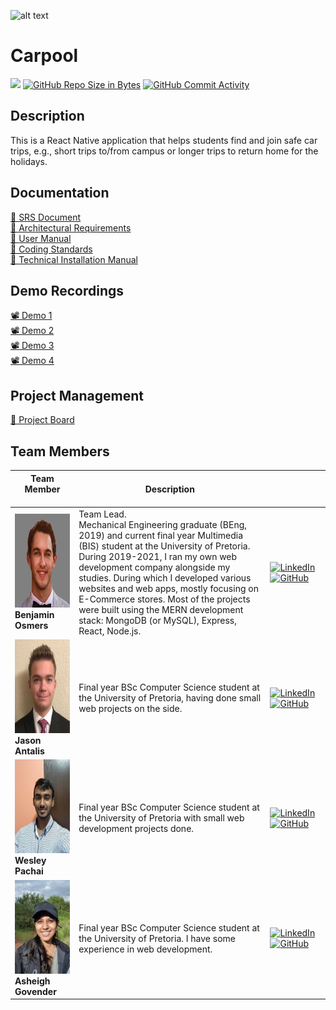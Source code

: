 ![alt text](https://github.com/COS301-SE-2022/Carpool/blob/main/Asset%203%404x.png)

# Carpool

[![](https://github.com/COS301-SE-2022/Carpool/actions/workflows/index.yml/badge.svg)](https://github.com/COS-301/graduates/actions/workflows/index.yml)
[![GitHub Repo Size in Bytes](https://img.shields.io/github/languages/code-size/COS301-SE-2022/Carpool)](https://github.com/COS301-SE-2022/Carpool)
[![GitHub Commit Activity](https://img.shields.io/github/commit-activity/w/COS301-SE-2022/Carpool)](https://github.com/COS301-SE-2022/Carpool)

## Description

This is a React Native application that helps students find and join safe car trips, e.g., short trips to/from campus or longer trips to return home for the holidays.


## Documentation
<div><a href="https://drive.google.com/file/d/1ekFqTZmof5iJyZ1Du5e16v480FMoTlUG/view?usp=sharing">🧾 SRS Document</a></div>
<div><a href="https://drive.google.com/file/d/1WrfJ1_IwiJ1sTmPWSSKPBTUli7uVEliJ/view?usp=sharing">🧾 Architectural Requirements</a></div>
<div><a href="https://drive.google.com/file/d/1KlvlLOOeucwxxL5vRmlpzNnRzG1NiBal/view?usp=sharing">🧾 User Manual</a></div>
<div><a href="https://drive.google.com/file/d/10vLudJuCEjTIOc-Y64HBErKkccoEbQKg/view?usp=sharing">🧾 Coding Standards</a></div>
<div><a href="">🧾 Technical Installation Manual</a></div>

## Demo Recordings
<div><a href="https://drive.google.com/file/d/1Ygoif67u4aPwdwbWmDB1_o0UsMAF9qAe/view?usp=sharing">📽️ Demo 1</a></div>
<div><a href="https://drive.google.com/file/d/1XLrvGDelzesQ-VT_03pnAnkyqUJ_8pdu/view?usp=sharing">📽️ Demo 2</a></div>
<div><a href="">📽️ Demo 3</a></div>
<div><a href="">📽️ Demo 4</a></div>

## Project Management
<div><a href="https://sharing.clickup.com/37420985/b/13nzxt-468/board">📅 Project Board</a></div>

## Team Members

 **Team Member** <br><img width=350/>  | **Description**     |  <img width=400/>  |
|---------------------------------------|--------------------|--------------------|
| <img src="Documentation/Images/Ben.png" width=200px height=150px> <br/>  **Benjamin Osmers**  |Team Lead. <br> Mechanical Engineering graduate (BEng, 2019) and current final year Multimedia (BIS) student at the University of Pretoria. During 2019-2021, I ran my own web development company alongside my studies. During which I developed various websites and web apps, mostly focusing on E-Commerce stores. Most of the projects were built using the MERN development stack: MongoDB (or MySQL), Express, React, Node.js.  | [![LinkedIn](https://img.shields.io/badge/LinkedIn-0077B5?style=for-the-badge&logo=linkedin&logoColor=white)](https://www.linkedin.com)  <br> [![GitHub](https://img.shields.io/badge/GitHub-100000?style=for-the-badge&logo=github&logoColor=white)](https://github.com/BenjaminOsmers)|
| <img src="Documentation/Images/Jason.png" width=200px height=150px> <br/> **Jason Antalis**  |Final year BSc Computer Science student at the University of Pretoria, having done small web projects on the side.| [![LinkedIn](https://img.shields.io/badge/LinkedIn-0077B5?style=for-the-badge&logo=linkedin&logoColor=white)](https://www.linkedin.com)  <br> [![GitHub](https://img.shields.io/badge/GitHub-100000?style=for-the-badge&logo=github&logoColor=white)](https://github.com/)|
| <img src="Documentation/Images/Wes.jpg" width=200px height=150px> <br/> **Wesley Pachai**  |Final year BSc Computer Science student at the University of Pretoria with small web development projects done.| [![LinkedIn](https://img.shields.io/badge/LinkedIn-0077B5?style=for-the-badge&logo=linkedin&logoColor=white)](https://www.linkedin.com)  <br> [![GitHub](https://img.shields.io/badge/GitHub-100000?style=for-the-badge&logo=github&logoColor=white)](https://github.com/)|
| <img src="Documentation/Images/Me.jpg" width=200px height=150px> <br/> **Asheigh Govender**  |Final year BSc Computer Science student at the University of Pretoria. I have some experience in web development.  | [![LinkedIn](https://img.shields.io/badge/LinkedIn-0077B5?style=for-the-badge&logo=linkedin&logoColor=white)](https://www.linkedin.com)  <br> [![GitHub](https://img.shields.io/badge/GitHub-100000?style=for-the-badge&logo=github&logoColor=white)](https://github.com/)|
